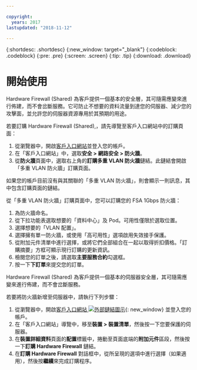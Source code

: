 ```yaml
---

copyright:
  years: 2017
lastupdated: "2018-11-12"

---
```


{:shortdesc: .shortdesc}
{:new_window: target="_blank"}
{:codeblock: .codeblock}
{:pre: .pre}
{:screen: .screen}
{:tip: .tip}
{:download: .download}

# 開始使用
Hardware Firewall (Shared) 為客戶提供一個基本的安全層，其可隨需應變來進行佈建，而不會岔斷服務。它可防止不想要的資料流量到達您的伺服器、減少您的攻擊面，並允許您的伺服器資源專用於其預期的用途。 

若要訂購 Hardware Firewall (Shared),，請先導覽至客戶入口網站中的訂購頁面：

1. 從瀏覽器中，開啟[客戶入口網站](https://control.softlayer.com/)並登入您的帳戶。
2. 在「客戶入口網站」中，選取**安全 > 網路安全 > 防火牆**。
3. 從**防火牆**頁面中，選取右上角的**訂購多重 VLAN 防火牆**鏈結。此鏈結會開啟「多重 VLAN 防火牆」訂購頁面。

如果您的帳戶目前沒有與其關聯的「多重 VLAN 防火牆」，則會顯示一則訊息，其中包含訂購頁面的鏈結。

從「多重 VLAN 防火牆」訂購頁面中，您可以訂購您的 FSA 1Gbps 防火牆：

1. 為防火牆命名。
2. 從下拉功能表選取想要的「資料中心」及 Pod。可用性僅限於選取位置。
3. 選擇想要的「VLAN 配置」。
4. 選擇擁有單一防火牆，或使用「高可用性」選項啟用失效接手保護。
5. 從附加元件清單中進行選擇，或將它們全部組合在一起以取得折扣價格。「訂購摘要」方框可顯示現行訂購的更新資訊。 
6. 檢閱您的訂單之後，請選取**主要服務合約**勾選框。 
7. 按一下**下訂單**來提交您的訂單。

Hardware Firewall (Shared) 為客戶提供一個基本的伺服器安全層，其可隨需應變來進行佈建，而不會岔斷服務。

若要將防火牆新增至伺服器中，請執行下列步驟：

1. 從瀏覽器中，開啟[客戶入口網站 ![外部鏈結圖示](../../icons/launch-glyph.svg "外部鏈結圖示")](https://control.softlayer.com/){: new_window} 並登入您的帳戶。
2. 在「客戶入口網站」導覽中，移至**裝置 > 裝置清單**，然後按一下您要保護的伺服器。  
3. 在**裝置詳細資料**頁面的**配置**標籤中，捲動至頁面底端的**附加元件**區段，然後按一下**訂購 Hardware Firewall** 鏈結。 
4. 在**訂購 Hardware Firewall** 對話框中，從所呈現的選項中進行選擇（如果適用），然後按**繼續**來完成訂購程序。
